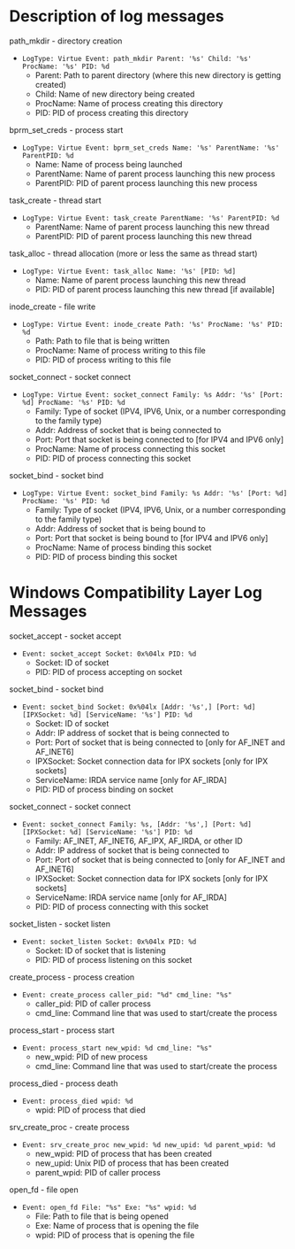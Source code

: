 # Description of log messages

path_mkdir - directory creation

* `LogType: Virtue Event: path_mkdir Parent: '%s' Child: '%s' ProcName: '%s' PID: %d`
	* Parent: Path to parent directory (where this new directory is getting created)
	* Child: Name of new directory being created
	* ProcName: Name of process creating this directory
	* PID: PID of process creating this directory

bprm_set_creds - process start

* `LogType: Virtue Event: bprm_set_creds Name: '%s' ParentName: '%s' ParentPID: %d`
	* Name: Name of process being launched
	* ParentName: Name of parent process launching this new process
	* ParentPID: PID of parent process launching this new process

task_create - thread start

* `LogType: Virtue Event: task_create ParentName: '%s' ParentPID: %d`
	* ParentName: Name of parent process launching this new thread
	* ParentPID: PID of parent process launching this new thread

task_alloc - thread allocation (more or less the same as thread start)

* `LogType: Virtue Event: task_alloc Name: '%s' [PID: %d]`
	* Name: Name of parent process launching this new thread
	* PID: PID of parent process launching this new thread [if available]

inode_create - file write

* `LogType: Virtue Event: inode_create Path: '%s' ProcName: '%s' PID: %d`
	* Path: Path to file that is being written
	* ProcName: Name of process writing to this file
	* PID: PID of process writing to this file

socket_connect - socket connect

* `LogType: Virtue Event: socket_connect Family: %s Addr: '%s' [Port: %d] ProcName: '%s' PID: %d`
	* Family: Type of socket (IPV4, IPV6, Unix, or a number corresponding to the family type)
	* Addr: Address of socket that is being connected to
	* Port: Port that socket is being connected to [for IPV4 and IPV6 only]
	* ProcName: Name of process connecting this socket
	* PID: PID of process connecting this socket

socket_bind - socket bind

* `LogType: Virtue Event: socket_bind Family: %s Addr: '%s' [Port: %d] ProcName: '%s' PID: %d`
	* Family: Type of socket (IPV4, IPV6, Unix, or a number corresponding to the family type)
	* Addr: Address of socket that is being bound to
	* Port: Port that socket is being bound to [for IPV4 and IPV6 only]
	* ProcName: Name of process binding this socket
	* PID: PID of process binding this socket


# Windows Compatibility Layer Log Messages

socket_accept - socket accept

* `Event: socket_accept Socket: 0x%04lx PID: %d`
	* Socket: ID of socket
	* PID: PID of process accepting on socket 
	
socket_bind - socket bind

* `Event: socket_bind Socket: 0x%04lx [Addr: '%s',] [Port: %d] [IPXSocket: %d] [ServiceName: '%s'] PID: %d`
	* Socket: ID of socket
	* Addr: IP address of socket that is being connected to
	* Port: Port of socket that is being connected to [only for AF_INET and AF_INET6]
	* IPXSocket: Socket connection data for IPX sockets [only for IPX sockets]
	* ServiceName: IRDA service name [only for AF_IRDA]
	* PID: PID of process binding on socket
		
socket_connect - socket connect

* `Event: socket_connect Family: %s, [Addr: '%s',] [Port: %d] [IPXSocket: %d] [ServiceName: '%s'] PID: %d`
	* Family: AF_INET, AF_INET6, AF_IPX, AF_IRDA, or other ID
	* Addr: IP address of socket that is being connected to
	* Port: Port of socket that is being connected to [only for AF_INET and AF_INET6]
	* IPXSocket: Socket connection data for IPX sockets [only for IPX sockets]
	* ServiceName: IRDA service name [only for AF_IRDA]
	* PID: PID of process connecting with this socket

socket_listen - socket listen

* `Event: socket_listen Socket: 0x%04lx PID: %d`
	* Socket: ID of socket that is listening
	* PID: PID of process listening on this socket

create_process - process creation

* `Event: create_process caller_pid: "%d" cmd_line: "%s"`
	* caller_pid: PID of caller process
	* cmd_line: Command line that was used to start/create the process

process_start - process start

* `Event: process_start new_wpid: %d cmd_line: "%s"`
	* new_wpid: PID of new process
	* cmd_line: Command line that was used to start/create the process

process_died - process death

* `Event: process_died wpid: %d`
	* wpid: PID of process that died

srv_create_proc - create process

* `Event: srv_create_proc new_wpid: %d new_upid: %d parent_wpid: %d`
	* new_wpid: PID of process that has been created
	* new_upid: Unix PID of process that has been created
	* parent_wpid: PID of caller process

open_fd - file open

* `Event: open_fd File: "%s" Exe: "%s" wpid: %d`
	* File: Path to file that is being opened
	* Exe: Name of process that is opening the file
	* wpid: PID of process that is opening the file
